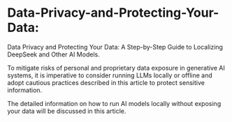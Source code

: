 # Data-Privacy-and-Protecting-Your-Data:
Data Privacy and Protecting Your Data: A Step-by-Step Guide to Localizing DeepSeek and Other AI Models.

To mitigate risks of personal and proprietary data exposure in generative AI systems, it is imperative to consider running LLMs locally or offline and adopt cautious practices described in this article to protect sensitive information.

The detailed information on how to run AI models locally without exposing your data will be discussed in this article.
